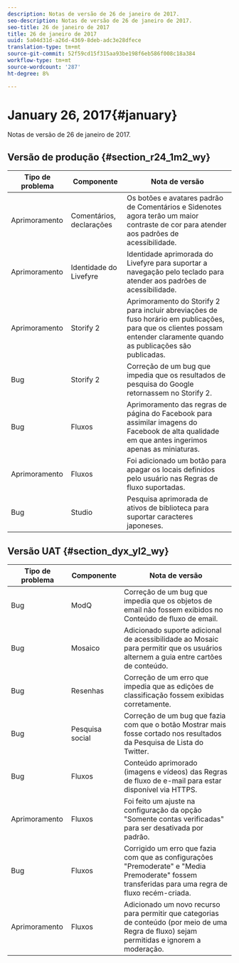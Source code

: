 ```yaml
---
description: Notas de versão de 26 de janeiro de 2017.
seo-description: Notas de versão de 26 de janeiro de 2017.
seo-title: 26 de janeiro de 2017
title: 26 de janeiro de 2017
uuid: 5a04d31d-a26d-4369-8deb-adc3e28dfece
translation-type: tm+mt
source-git-commit: 52f59cd15f315aa93be198f6eb586f008c18a384
workflow-type: tm+mt
source-wordcount: '287'
ht-degree: 8%

---
```



# January 26, 2017{#january}

Notas de versão de 26 de janeiro de 2017.

## Versão de produção {#section_r24_1m2_wy}

| Tipo de problema | Componente | Nota de versão |
|--- |--- |--- |
| Aprimoramento | Comentários, declarações | Os botões e avatares padrão de Comentários e Sidenotes agora terão um maior contraste de cor para atender aos padrões de acessibilidade. |
| Aprimoramento | Identidade do Livefyre | Identidade aprimorada do Livefyre para suportar a navegação pelo teclado para atender aos padrões de acessibilidade. |
| Aprimoramento | Storify 2 | Aprimoramento do Storify 2 para incluir abreviações de fuso horário em publicações, para que os clientes possam entender claramente quando as publicações são publicadas. |
| Bug | Storify 2 | Correção de um bug que impedia que os resultados de pesquisa do Google retornassem no Storify 2. |
| Bug | Fluxos | Aprimoramento das regras de página do Facebook para assimilar imagens do Facebook de alta qualidade em que antes ingerimos apenas as miniaturas. |
| Aprimoramento | Fluxos | Foi adicionado um botão para apagar os locais definidos pelo usuário nas Regras de fluxo suportadas. |
| Bug | Studio | Pesquisa aprimorada de ativos de biblioteca para suportar caracteres japoneses. |


## Versão UAT {#section_dyx_yl2_wy}

| Tipo de problema | Componente | Nota de versão |
|--- |--- |--- |
| Bug | ModQ | Correção de um bug que impedia que os objetos de email não fossem exibidos no Conteúdo de fluxo de email. |
| Bug | Mosaico | Adicionado suporte adicional de acessibilidade ao Mosaic para permitir que os usuários alternem a guia entre cartões de conteúdo. |
| Bug | Resenhas | Correção de um erro que impedia que as edições de classificação fossem exibidas corretamente. |
| Bug | Pesquisa social | Correção de um bug que fazia com que o botão Mostrar mais fosse cortado nos resultados da Pesquisa de Lista do Twitter. |
| Bug | Fluxos | Conteúdo aprimorado (imagens e vídeos) das Regras de fluxo de e-mail para estar disponível via HTTPS. |
| Aprimoramento | Fluxos | Foi feito um ajuste na configuração da opção &quot;Somente contas verificadas&quot; para ser desativada por padrão. |
| Bug | Fluxos | Corrigido um erro que fazia com que as configurações &quot;Premoderate&quot; e &quot;Media Premoderate&quot; fossem transferidas para uma regra de fluxo recém-criada. |
| Aprimoramento | Fluxos | Adicionado um novo recurso para permitir que categorias de conteúdo (por meio de uma Regra de fluxo) sejam permitidas e ignorem a moderação. |

